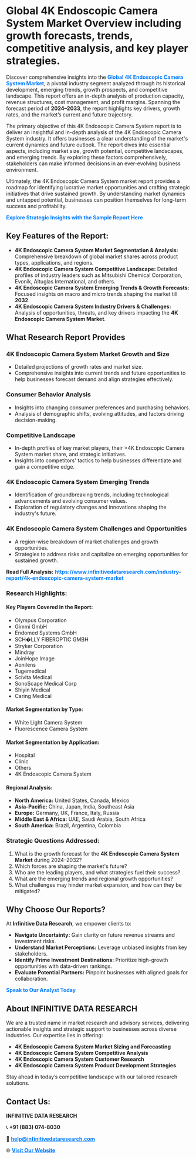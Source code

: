 <h1>Global 4K Endoscopic Camera System Market Overview including growth forecasts, trends, competitive analysis, and key player strategies.</h1>
<p>
Discover comprehensive insights into the 
<a href="https://www.infinitivedataresearch.com/industry-report/4k-endoscopic-camera-system-market" rel="dofollow" style="color: #007BFF; text-decoration: none;"><strong>Global 4K Endoscopic Camera System Market</strong></a>, a pivotal industry segment analyzed through its historical development, emerging trends, growth prospects, and competitive landscape. This report offers an in-depth analysis of production capacity, revenue structures, cost management, and profit margins. Spanning the forecast period of <strong>2024–2033</strong>, the report highlights key drivers, growth rates, and the market’s current and future trajectory.
</p>
<p>
The primary objective of this 4K Endoscopic Camera System report is to deliver an insightful and in-depth analysis of the 4K Endoscopic Camera System industry. It offers businesses a clear understanding of the market's current dynamics and future outlook. The report dives into essential aspects, including market size, growth potential, competitive landscapes, and emerging trends. By exploring these factors comprehensively, stakeholders can make informed decisions in an ever-evolving business environment.
</p>
<p>
Ultimately, the 4K Endoscopic Camera System market report provides a roadmap for identifying lucrative market opportunities and crafting strategic initiatives that drive sustained growth. By understanding market dynamics and untapped potential, businesses can position themselves for long-term success and profitability.
</p>
<p>
<a href="https://www.infinitivedataresearch.com/request-sample/reportId=107304" style="color: #007BFF; text-decoration: none;"><strong>Explore Strategic Insights with the Sample Report Here</strong></a>
</p>

<h2>Key Features of the Report:</h2>
<ul>
<li><strong>4K Endoscopic Camera System Market Segmentation & Analysis:</strong> Comprehensive breakdown of global market shares across product types, applications, and regions.</li>
<li><strong>4K Endoscopic Camera System Competitive Landscape:</strong> Detailed profiles of industry leaders such as Mitsubishi Chemical Corporation, Evonik, Altuglas International, and others.</li>
<li><strong>4K Endoscopic Camera System Emerging Trends & Growth Forecasts:</strong> Focused insights on macro and micro trends shaping the market till <strong>2032</strong>.</li>
<li><strong>4K Endoscopic Camera System Industry Drivers & Challenges:</strong> Analysis of opportunities, threats, and key drivers impacting the <strong>4K Endoscopic Camera System Market</strong>.</li>
</ul>

<h2>What Research Report Provides</h2>
<h3>4K Endoscopic Camera System Market Growth and Size</h3>
<ul>
<li>Detailed projections of growth rates and market size.</li>
<li>Comprehensive insights into current trends and future opportunities to help businesses forecast demand and align strategies effectively.</li>
</ul>

<h3>Consumer Behavior Analysis</h3>
<ul>
<li>Insights into changing consumer preferences and purchasing behaviors.</li>
<li>Analysis of demographic shifts, evolving attitudes, and factors driving decision-making.</li>
</ul>

<h3>Competitive Landscape</h3>
<ul>
<li>In-depth profiles of key market players, their >4K Endoscopic Camera System market share, and strategic initiatives.</li>
<li>Insights into competitors' tactics to help businesses differentiate and gain a competitive edge.</li>
</ul>

<h3>4K Endoscopic Camera System Emerging Trends</h3>
<ul>
<li>Identification of groundbreaking trends, including technological advancements and evolving consumer values.</li>
<li>Exploration of regulatory changes and innovations shaping the industry's future.</li>
</ul>

<h3>4K Endoscopic Camera System Challenges and Opportunities</h3>
<ul>
<li>A region-wise breakdown of market challenges and growth opportunities.</li>
<li>Strategies to address risks and capitalize on emerging opportunities for sustained growth.</li>
</ul>
<p><strong>Read Full Analysis:</strong> <a href="https://www.infinitivedataresearch.com/industry-report/4k-endoscopic-camera-system-market" rel="dofollow" style="color: #007BFF; text-decoration: none;"><strong>https://www.infinitivedataresearch.com/industry-report/4k-endoscopic-camera-system-market</strong></a></p>
<h3>Research Highlights:</h3>
<h4>Key Players Covered in the Report:</h4>
<ul><li>Olympus Corporation</li><li>Gimmi GmbH</li><li>Endomed Systems GmbH</li><li>SCH�LLY FIBEROPTIC GMBH</li><li>Stryker Corporation</li><li>Mindray</li><li>JoinHope Image</li><li>Aonilens</li><li>Tugemedical</li><li>Scivita Medical</li><li>SonoScape Medical Corp</li><li>Shiyin Medical</li><li>Caring Medical</li></ul>
<h4>Market Segmentation by Type:</h4>
<ul><li>White Light Camera System</li><li>Fluorescence Camera System</li></ul>
<h4>Market Segmentation by Application:</h4>
<ul><li>Hospital</li><li>Clinic</li><li>Others</li><li>4K Endoscopic Camera System</li></ul>

<h4>Regional Analysis:</h4>
<ul>
<li><strong>North America:</strong> United States, Canada, Mexico</li>
<li><strong>Asia-Pacific:</strong> China, Japan, India, Southeast Asia</li>
<li><strong>Europe:</strong> Germany, UK, France, Italy, Russia</li>
<li><strong>Middle East & Africa:</strong> UAE, Saudi Arabia, South Africa</li>
<li><strong>South America:</strong> Brazil, Argentina, Colombia</li>
</ul>

<h3>Strategic Questions Addressed:</h3>
<ol>
<li>What is the growth forecast for the <strong>4K Endoscopic Camera System Market</strong> during 2024–2032?</li>
<li>Which forces are shaping the market's future?</li>
<li>Who are the leading players, and what strategies fuel their success?</li>
<li>What are the emerging trends and regional growth opportunities?</li>
<li>What challenges may hinder market expansion, and how can they be mitigated?</li>
</ol>

<h2>Why Choose Our Reports?</h2>
<p>At <strong>Infinitive Data Research</strong>, we empower clients to:</p>
<ul>
<li><strong>Navigate Uncertainty:</strong> Gain clarity on future revenue streams and investment risks.</li>
<li><strong>Understand Market Perceptions:</strong> Leverage unbiased insights from key stakeholders.</li>
<li><strong>Identify Prime Investment Destinations:</strong> Prioritize high-growth opportunities with data-driven rankings.</li>
<li><strong>Evaluate Potential Partners:</strong> Pinpoint businesses with aligned goals for collaboration.</li>
</ul>
<p><a href="https://www.infinitivedataresearch.com/industry-report/4k-endoscopic-camera-system-market" rel="dofollow" style="color: #007BFF; text-decoration: none;"><strong>Speak to Our Analyst Today</strong></a></p>

<h2>About INFINITIVE DATA RESEARCH</h2>
<p>We are a trusted name in market research and advisory services, delivering actionable insights and strategic support to businesses across diverse industries. Our expertise lies in offering:</p>
<ul>
<li><strong>4K Endoscopic Camera System Market Sizing and Forecasting</strong></li>
<li><strong>4K Endoscopic Camera System Competitive Analysis</strong></li>
<li><strong>4K Endoscopic Camera System Customer Research</strong></li>
<li><strong>4K Endoscopic Camera System Product Development Strategies</strong></li>
</ul>
<p>Stay ahead in today’s competitive landscape with our tailored research solutions.</p>

<h2>Contact Us:</h2>
<p><strong>INFINITIVE DATA RESEARCH</strong></p>
<p>📞 <strong>+91 (883) 074-8030</strong></p>
<p>📧 <strong><a href="mailto:help@infinitivedataresearch.com" style="color: #007BFF;">help@infinitivedataresearch.com</a></strong></p>
<p>🌐 <strong><a href="https://www.infinitivedataresearch.com" rel="dofollow" style="color: #007BFF;">Visit Our Website</a></strong></p>